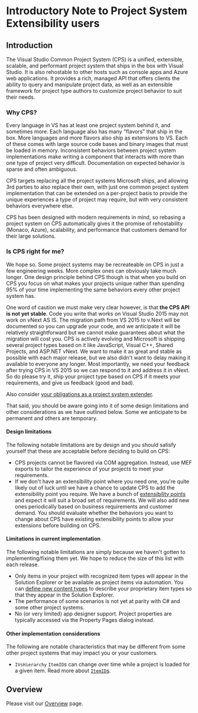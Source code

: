 Introductory Note to Project System Extensibility users
=======================================================

Introduction
------------

The Visual Studio Common Project System (CPS) is a unified, extensible,
scalable, and performant project system that ships in the box with Visual
Studio. It is also rehostable to other hosts such as console apps and
Azure web applications. It provides a rich, managed API that offers clients
the ability to query and manipulate project data, as well as an extensible 
framework for project type authors to customize project behavior to suit 
their needs.

### Why CPS?

Every language in VS has at least one project system behind it, and sometimes
more. Each language also has many "flavors" that ship in the box. More
languages and more flavors also ship as extensions to VS. Each of these
comes with large source code bases and binary images that must be loaded
in memory. Inconsistent behaviors between project system implementations
make writing a component that interacts with more than one type of project
very difficult. Documentation on expected behavior is sparse and often
ambiguous.

CPS targets replacing all the project systems Microsoft ships, and allowing
3rd parties to also replace their own, with just one common project system
implementation that can be extended on a per-project basis to provide the
unique experiences a type of project may require, but with very consistent
behaviors everywhere else.

CPS has been designed with modern requirements in mind, so rebasing a
project system on CPS automatically gives it the promise of rehostability
(Monaco, Azure), scalability, and performance that customers demand for
their large solutions.

### Is CPS right for me?

We hope so. Some project systems may be recreateable on CPS in just a few
engineering weeks. More complex ones can obviously take much longer. One
design principle behind CPS though is that when you build on CPS you focus
on what makes your projects unique rather than spending 95% of your time
implementing the same behaviors every other project system has.

One word of caution we must make very clear however, is that **the CPS
API is not yet stable**. Code you write that works on Visual Studio 2015 may
not work on vNext AS IS. The migration path from VS 2015 to v.Next will
be documented so you can upgrade your code, and we anticipate it will
be relatively straightforward but we cannot make guarantees about what
the migration will cost you. CPS is actively evolving and Microsoft is
shipping several project types based on it like JavaScript, Visual C++, Shared 
Projects, and ASP.NET vNext. We want to make it as great and stable as possible
with each major release, but we also didn't want to delay making it available
to everyone any longer. Most importantly, we need your feedback after
trying CPS in VS 2015 so we can respond to it and address it in vNext. So
do please try it, ship your project type based on CPS if it meets your
requirements, and give us feedback (good and bad).

Also consider [your obligations as a project system extender](obligations.md).

That said, you should be aware going into it of some design limitations
and other considerations as we have outlined below. Some we anticipate to
be permanent and others are temporary. 

#### Design limitations

The following notable limitations are by design and you should satisfy
yourself that these are acceptable before deciding to build on CPS:

- CPS projects cannot be flavored via COM aggregation. Instead, use MEF 
  exports to tailor the experience of your projects to meet your requirements.
- If we don't have an extensibility point where you need one, you're quite 
  likely out of luck until we have a chance to update CPS to add the 
  extensibility point you require. We have a bunch of [extensibility points](../extensibility/index.md) 
  and expect it will suit a broad set of requirements. We will also add new 
  ones periodically based on business requirements and customer demand. You 
  should evaluate whether the behaviors you want to change about CPS have 
  existing extensibility points to allow your extensions before building on 
  CPS.

#### Limitations in current implementation

The following notable limitations are simply because we haven't gotten
to implementing/fixing them yet. We hope to reduce the size of this list
with each release.

- Only items in your project with recognized item types will appear in 
  the Solution Explorer or be available as project items via automation. 
  You can [define new content types](../extensibility/custom_item_types.md) 
  to describe your proprietary item types so that they appear in the 
  Solution Explorer.
- The performance of some scenarios is not yet at parity with C# and some 
  other project systems.
- No (or very limited) app designer support. Project properties are typically 
  accessed via the Property Pages dialog instead.

#### Other implementation considerations

The following are notable characteristics that may be different from some
other project systems that may impact you or your customers.

- `IVsHierarchy` `ItemID`s can change over time while a project is loaded 
  for a given item. Read more about [`ItemID`s](ItemIDs.md).

Overview
--------

Please visit our [Overview](index.md) page.

